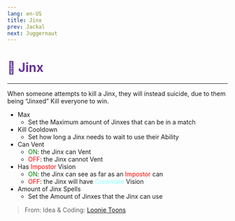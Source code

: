 ```yaml
---
lang: en-US
title: Jinx
prev: Jackal
next: Juggernaut
---
```


# <font color="#663399">🤞 <b>Jinx</b></font> <Badge text="Killing" type="tip" vertical="middle"/>
---

When someone attempts to kill a Jinx, they will instead suicide, due to them being “Jinxed” Kill everyone to win.
* Max
  * Set the Maximum amount of Jinxes that can be in a match
* Kill Cooldown
  * Set how long a Jinx needs to wait to use their Ability
* Can Vent
  * <font color=green>ON</font>: the Jinx can Vent
  * <font color=red>OFF</font>: the Jinx cannot Vent
* Has <font color=red>Impostor</font> Vision
  * <font color=green>ON</font>: the Jinx can see as far as an <font color=red>Impostor</font> can
  * <font color=red>OFF</font>: the Jinx will have <font color=#8cffff>Crewmate</font> Vision
* Amount of Jinx Spells
  * Set the Amount of Jinxes that the Jinx can use

> From: Idea & Coding: [Loonie Toons](https://github.com/Loonie-Toons)